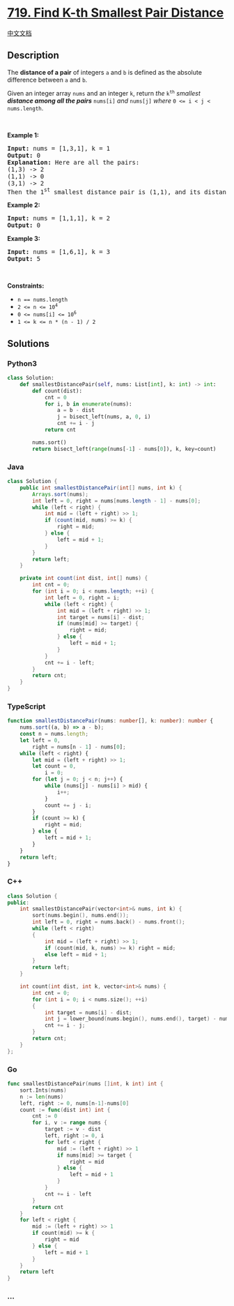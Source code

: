 # [719. Find K-th Smallest Pair Distance](https://leetcode.com/problems/find-k-th-smallest-pair-distance)

[中文文档](/solution/0700-0799/0719.Find%20K-th%20Smallest%20Pair%20Distance/README.md)

## Description

<p>The <strong>distance of a pair</strong> of integers <code>a</code> and <code>b</code> is defined as the absolute difference between <code>a</code> and <code>b</code>.</p>

<p>Given an integer array <code>nums</code> and an integer <code>k</code>, return <em>the</em> <code>k<sup>th</sup></code> <em>smallest <strong>distance among all the pairs</strong></em> <code>nums[i]</code> <em>and</em> <code>nums[j]</code> <em>where</em> <code>0 &lt;= i &lt; j &lt; nums.length</code>.</p>

<p>&nbsp;</p>
<p><strong>Example 1:</strong></p>

<pre>
<strong>Input:</strong> nums = [1,3,1], k = 1
<strong>Output:</strong> 0
<strong>Explanation:</strong> Here are all the pairs:
(1,3) -&gt; 2
(1,1) -&gt; 0
(3,1) -&gt; 2
Then the 1<sup>st</sup> smallest distance pair is (1,1), and its distance is 0.
</pre>

<p><strong>Example 2:</strong></p>

<pre>
<strong>Input:</strong> nums = [1,1,1], k = 2
<strong>Output:</strong> 0
</pre>

<p><strong>Example 3:</strong></p>

<pre>
<strong>Input:</strong> nums = [1,6,1], k = 3
<strong>Output:</strong> 5
</pre>

<p>&nbsp;</p>
<p><strong>Constraints:</strong></p>

<ul>
	<li><code>n == nums.length</code></li>
	<li><code>2 &lt;= n &lt;= 10<sup>4</sup></code></li>
	<li><code>0 &lt;= nums[i] &lt;= 10<sup>6</sup></code></li>
	<li><code>1 &lt;= k &lt;= n * (n - 1) / 2</code></li>
</ul>

## Solutions

<!-- tabs:start -->

### **Python3**

```python
class Solution:
    def smallestDistancePair(self, nums: List[int], k: int) -> int:
        def count(dist):
            cnt = 0
            for i, b in enumerate(nums):
                a = b - dist
                j = bisect_left(nums, a, 0, i)
                cnt += i - j
            return cnt

        nums.sort()
        return bisect_left(range(nums[-1] - nums[0]), k, key=count)
```

### **Java**

```java
class Solution {
    public int smallestDistancePair(int[] nums, int k) {
        Arrays.sort(nums);
        int left = 0, right = nums[nums.length - 1] - nums[0];
        while (left < right) {
            int mid = (left + right) >> 1;
            if (count(mid, nums) >= k) {
                right = mid;
            } else {
                left = mid + 1;
            }
        }
        return left;
    }

    private int count(int dist, int[] nums) {
        int cnt = 0;
        for (int i = 0; i < nums.length; ++i) {
            int left = 0, right = i;
            while (left < right) {
                int mid = (left + right) >> 1;
                int target = nums[i] - dist;
                if (nums[mid] >= target) {
                    right = mid;
                } else {
                    left = mid + 1;
                }
            }
            cnt += i - left;
        }
        return cnt;
    }
}
```

### **TypeScript**

```ts
function smallestDistancePair(nums: number[], k: number): number {
    nums.sort((a, b) => a - b);
    const n = nums.length;
    let left = 0,
        right = nums[n - 1] - nums[0];
    while (left < right) {
        let mid = (left + right) >> 1;
        let count = 0,
            i = 0;
        for (let j = 0; j < n; j++) {
            while (nums[j] - nums[i] > mid) {
                i++;
            }
            count += j - i;
        }
        if (count >= k) {
            right = mid;
        } else {
            left = mid + 1;
        }
    }
    return left;
}
```

### **C++**

```cpp
class Solution {
public:
    int smallestDistancePair(vector<int>& nums, int k) {
        sort(nums.begin(), nums.end());
        int left = 0, right = nums.back() - nums.front();
        while (left < right)
        {
            int mid = (left + right) >> 1;
            if (count(mid, k, nums) >= k) right = mid;
            else left = mid + 1;
        }
        return left;
    }

    int count(int dist, int k, vector<int>& nums) {
        int cnt = 0;
        for (int i = 0; i < nums.size(); ++i)
        {
            int target = nums[i] - dist;
            int j = lower_bound(nums.begin(), nums.end(), target) - nums.begin();
            cnt += i - j;
        }
        return cnt;
    }
};
```

### **Go**

```go
func smallestDistancePair(nums []int, k int) int {
	sort.Ints(nums)
	n := len(nums)
	left, right := 0, nums[n-1]-nums[0]
	count := func(dist int) int {
		cnt := 0
		for i, v := range nums {
			target := v - dist
			left, right := 0, i
			for left < right {
				mid := (left + right) >> 1
				if nums[mid] >= target {
					right = mid
				} else {
					left = mid + 1
				}
			}
			cnt += i - left
		}
		return cnt
	}
	for left < right {
		mid := (left + right) >> 1
		if count(mid) >= k {
			right = mid
		} else {
			left = mid + 1
		}
	}
	return left
}
```

### **...**

```

```

<!-- tabs:end -->
